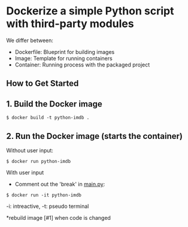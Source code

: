 # Dockerize a simple Python script with third-party modules

We differ between:

- Dockerfile: Blueprint for building images
- Image: Template for running containers
- Container: Running process with the packaged project

## How to Get Started

## 1. Build the Docker image

```console
$ docker build -t python-imdb .
```

## 2. Run the Docker image (starts the container)

Without user input:

```console
$ docker run python-imdb
```

With user input

- Comment out the 'break' in [main.py](./main.py):

```console
$ docker run -it python-imdb
```

-i: intreactive, -t: pseudo terminal

*rebuild image [#1] when code is changed
